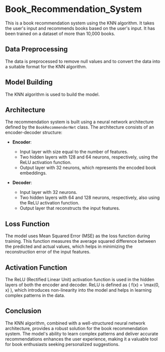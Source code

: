 # Book_Recommendation_System
This is a book recommendation system using the KNN algorithm. It takes the user's input and recommends books based on the user's input. It has been trained on a dataset of more than 10,000 books.

## Data Preprocessing
The data is preprocessed to remove null values and to convert the data into a suitable format for the KNN algorithm.

## Model Building
The KNN algorithm is used to build the model.

## Architecture
The recommendation system is built using a neural network architecture defined by the `BookRecommenderNet` class. The architecture consists of an encoder-decoder structure:
- **Encoder**: 
  - Input layer with size equal to the number of features.
  - Two hidden layers with 128 and 64 neurons, respectively, using the ReLU activation function.
  - Output layer with 32 neurons, which represents the encoded book embeddings.
  
- **Decoder**: 
  - Input layer with 32 neurons.
  - Two hidden layers with 64 and 128 neurons, respectively, also using the ReLU activation function.
  - Output layer that reconstructs the input features.

## Loss Function
The model uses Mean Squared Error (MSE) as the loss function during training. This function measures the average squared difference between the predicted and actual values, which helps in minimizing the reconstruction error of the input features.

## Activation Function
The ReLU (Rectified Linear Unit) activation function is used in the hidden layers of both the encoder and decoder. ReLU is defined as \( f(x) = \max(0, x) \), which introduces non-linearity into the model and helps in learning complex patterns in the data.

## Conclusion
The KNN algorithm, combined with a well-structured neural network architecture, provides a robust solution for the book recommendation system. The model's ability to learn complex patterns and deliver accurate recommendations enhances the user experience, making it a valuable tool for book enthusiasts seeking personalized suggestions.
